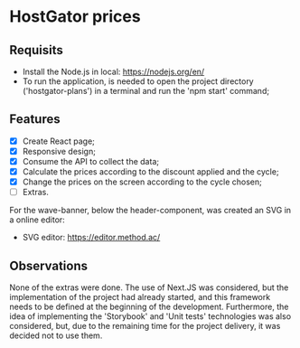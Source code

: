 <h1>HostGator prices</h1>

<h2>Requisits</h2>

- Install the Node.js in local: https://nodejs.org/en/
- To run the application, is needed to open the project directory ('hostgator-plans') in a terminal and run the 'npm start' command;


<h2>Features</h2>

- [x] Create React page;
- [x] Responsive design;
- [x] Consume the API to collect the data;
- [x] Calculate the prices according to the discount applied and the cycle;
- [x] Change the prices on the screen according to the cycle chosen;
- [ ] Extras.

For the wave-banner, below the header-component, was created an SVG in a online editor:
- SVG editor: https://editor.method.ac/

<h2>Observations</h2>

None of the extras were done. The use of Next.JS was considered, but the implementation of the project had already started, and this framework needs to be defined at the beginning of the development. Furthermore, the idea of implementing the 'Storybook' and 'Unit tests' technologies was also considered, but, due to the remaining time for the project delivery, it was decided not to use them.